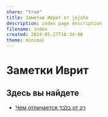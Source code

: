 ```yaml
---
share: "true"
title: Заметки Иврит от jojato
description: index page description
filename: index
created: 2024-05-27T16:34:00
theme: minimal
---
```

# Заметки Иврит

## Здесь вы найдете

- [Чем отличается בלבד от רק]([rak](./rak.md))

